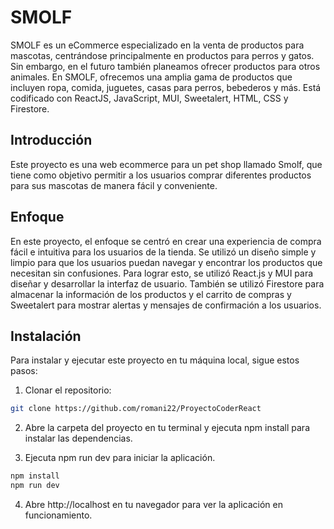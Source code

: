 # SMOLF

SMOLF es un eCommerce especializado en la venta de productos para mascotas, centrándose principalmente en productos para perros y gatos. Sin embargo, en el futuro también planeamos ofrecer productos para otros animales. En SMOLF, ofrecemos una amplia gama de productos que incluyen ropa, comida, juguetes, casas para perros, bebederos y más.
Está codificado con ReactJS, JavaScript, MUI, Sweetalert, HTML, CSS y Firestore.

## Introducción

Este proyecto es una web ecommerce para un pet shop llamado Smolf, que tiene como objetivo permitir a los usuarios comprar diferentes productos para sus mascotas de manera fácil y conveniente.

## Enfoque

En este proyecto, el enfoque se centró en crear una experiencia de compra fácil e intuitiva para los usuarios de la tienda. Se utilizó un diseño simple y limpio para que los usuarios puedan navegar y encontrar los productos que necesitan sin confusiones. Para lograr esto, se utilizó React.js y MUI para diseñar y desarrollar la interfaz de usuario. También se utilizó Firestore para almacenar la información de los productos y el carrito de compras y Sweetalert para mostrar alertas y mensajes de confirmación a los usuarios.

## Instalación

Para instalar y ejecutar este proyecto en tu máquina local, sigue estos pasos:

1. Clonar el repositorio:

```bash
git clone https://github.com/romani22/ProyectoCoderReact
```

2. Abre la carpeta del proyecto en tu terminal y ejecuta npm install para instalar las dependencias.

3. Ejecuta npm run dev para iniciar la aplicación.

```bash
npm install
npm run dev
```

4. Abre http://localhost en tu navegador para ver la aplicación en funcionamiento.
